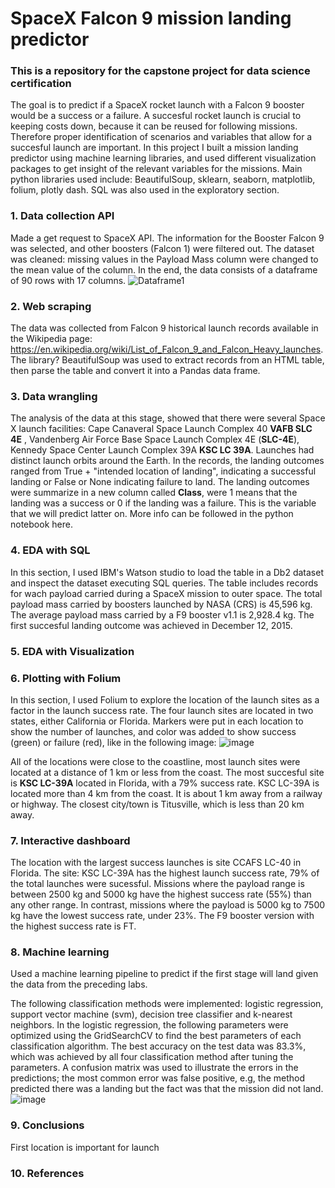 # SpaceX Falcon 9 mission landing predictor 

### This is a repository for the capstone project for data science certification 
The goal is to predict if a SpaceX rocket launch with a Falcon 9 booster would be a success or a failure. A succesful rocket launch is crucial to keeping costs down, because it can be reused for following missions. Therefore proper identification of scenarios and variables that allow for a succesful launch are important. In this project I built a mission landing predictor using machine learning libraries, and used different visualization packages to get insight of the relevant variables for the missions. 
Main python libraries used include: BeautifulSoup, sklearn, seaborn, matplotlib, folium, plotly dash. SQL was also used in the exploratory section. 

### 1. Data collection API
Made a get request to SpaceX API. 
The information for the Booster Falcon 9 was selected, and other boosters (Falcon 1) were filtered out. 
The dataset was cleaned: missing values in the Payload Mass column were changed to the mean value of the column. 
In the end, the data consists of a dataframe of 90 rows with 17 columns. 
![Dataframe1](https://user-images.githubusercontent.com/100446091/212753055-5d1804bb-3035-4371-b371-2cb1fb36a13b.JPG)


### 2. Web scraping 
The data was collected from Falcon 9 historical launch records available in the Wikipedia page: https://en.wikipedia.org/wiki/List_of_Falcon_9_and_Falcon_Heavy_launches. The library? BeautifulSoup was used to extract records from an HTML table, then parse the table and convert it into a Pandas data frame. 

### 3. Data wrangling 
The analysis of the data at this stage, showed that there were several Space X launch facilities: Cape Canaveral Space Launch Complex 40 **VAFB SLC 4E** , Vandenberg Air Force Base Space Launch Complex 4E (**SLC-4E**), Kennedy Space Center Launch Complex 39A **KSC LC 39A**.  Launches had distinct launch orbits around the Earth. In the records, the landing outcomes ranged from True + "intended location of landing", indicating a successful landing or False or None indicating failure to land. The landing outcomes were summarize in a new column called **Class**, were 1 means that the landing was a success or 0 if the landing was a failure. This is the variable that we will predict latter on. More info can be followed in the python notebook here.

### 4. EDA with SQL 
In this section, I used IBM's Watson studio to load the table in a Db2 dataset and inspect the dataset executing SQL queries. The table includes records for wach payload carried during a SpaceX mission to outer space. The total payload mass carried by boosters launched by NASA (CRS) is 45,596 kg. The average payload mass carried by a F9 booster v1.1 is 2,928.4 kg. The first succesful landing outcome was achieved in December 12, 2015. 

### 5. EDA with Visualization 

### 6. Plotting with Folium 
In this section, I used Folium to explore the location of the launch sites as a factor in the launch success rate. The four launch sites are located in two states, either California or Florida. Markers were put in each location to show the number of launches, and color was added to show success (green) or failure (red), like in the following image:  ![image](https://user-images.githubusercontent.com/100446091/214718652-b27fa197-aa41-46c5-b39f-57c79026c8ae.png)


All of the locations were close to the coastline, most launch sites were located at a distance of 1 km or less from the coast. The most succesful site is **KSC LC-39A** located in Florida, with a 79% success rate. KSC LC-39A is located more than 4 km from the coast. It is about 1 km away from a railway or highway. The closest city/town is Titusville, which is less than 20 km away.  

### 7. Interactive dashboard  
The location with the largest success launches is site CCAFS LC-40 in Florida. 
The site: KSC LC-39A has the highest launch success rate, 79% of the total launches were sucessful. 
Missions where the payload range is between 2500 kg and 5000 kg have the highest success rate (55%) than any other range. 
In contrast, missions where the payload is 5000 kg to 7500 kg have the lowest success rate, under 23%. 
The F9 booster version with the highest success rate is FT.  

### 8. Machine learning  
Used a machine learning pipeline to predict if the first stage will land given the data from the preceding labs. 

The following classification methods were implemented: logistic regression, support vector machine (svm), decision tree classifier and k-nearest neighbors. 
In the logistic regression, the following parameters were optimized using the GridSearchCV to find the best parameters of each classification algorithm. 
The best accuracy on the test data was 83.3%, which was achieved by all four classification method after tuning the parameters. A confusion matrix was used to illustrate the errors in the predictions; the most common error was false positive, e.g, the method predicted there was a landing but the fact was that the mission did not land.
![image](https://user-images.githubusercontent.com/100446091/212206170-da121c0a-8b66-4193-9a8e-4c38e12f23ac.png)

### 9. Conclusions 
First location is important for launch 

### 10. References 





